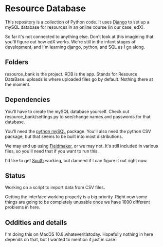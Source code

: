 Resource Database
====================

This repository is a collection of Python code. It uses [Django](https://docs.djangoproject.com/en/1.5/) to set up a mySQL database for resources in an online course (in our case, edX).

So far it's not connected to anything else. Don't look at this imagining that you'll figure out how edX works. We're still in the infant stages of development, and I'm learning django, python, and SQL as I go along.

Folders
--------

resource_bank is the project.
RDB is the app. Stands for Resource DataBase.
uploads is where uploaded files go by default. Nothing there at the moment.

Dependencies
--------------

You'll have to create the mySQL database yourself. Check out resource_bank/settings.py to see/change names and passwords for that database.

You'll need the [python mySQL](http://sourceforge.net/projects/mysql-python/) package. You'll also need the python CSV package, but that seems to be built into most distributions.

We may end up using [Fieldmaker](https://django-fieldmaker.readthedocs.org/en/latest/index.html), or we may not. It's still included in various files, so you'll need that if you want to run this.

I'd like to get [South](http://south.aeracode.org/) working, but damned if I can figure it out right now.

Status
--------

Working on a script to import data from CSV files.

Getting the interface working properly is a big priority. Right now some things are going to be completely unusable once we have 1000 different problems in here.

Oddities and details
--------------------

I'm doing this on MacOS 10.8.whateveritistoday. Hopefully nothing in here depends on that, but I wanted to mention it just in case.